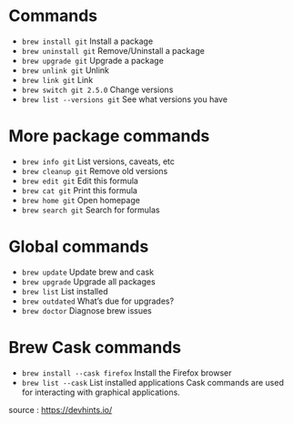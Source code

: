 # Commands
- `brew install git`	Install a package
- `brew uninstall git`	Remove/Uninstall a package
- `brew upgrade git`	Upgrade a package
- `brew unlink git`	Unlink
- `brew link git`	Link
- `brew switch git 2.5.0`	Change versions
- `brew list --versions git`	See what versions you have

# More package commands
- `brew info git`	List versions, caveats, etc
- `brew cleanup git`	Remove old versions
- `brew edit git`	Edit this formula
- `brew cat git`	Print this formula
- `brew home git`	Open homepage
- `brew search git`	Search for formulas

# Global commands
- `brew update`	Update brew and cask
- `brew upgrade`	Upgrade all packages
- `brew list`	List installed
- `brew outdated`	What’s due for upgrades?
- `brew doctor`	Diagnose brew issues

# Brew Cask commands
- `brew install --cask firefox` Install the Firefox browser
- `brew list --cask`	List installed applications 
Cask commands are used for interacting with graphical applications.


source : https://devhints.io/